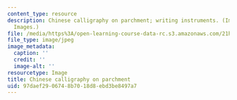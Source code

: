 ```yaml
---
content_type: resource
description: Chinese calligraphy on parchment; writing instruments. (Image by Getty
  Images.)
file: /media/https%3A/open-learning-course-data-rc.s3.amazonaws.com/21h-504-east-asia-in-the-world-spring-2003/97daef2906748b7018d8ebd3be8497a7_scroll.jpg
file_type: image/jpeg
image_metadata:
  caption: ''
  credit: ''
  image-alt: ''
resourcetype: Image
title: Chinese calligraphy on parchment
uid: 97daef29-0674-8b70-18d8-ebd3be8497a7
---
```

